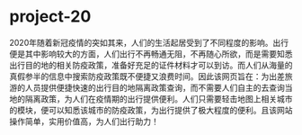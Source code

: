 # project-20
2020年随着新冠疫情的突如其来，人们的生活起居受到了不同程度的影响。出行便是其中影响较大的方面，人们出行不再畅通无阻，不再随心所欲，而是需要知悉出行目的地的相关防疫政策，准备好充足的证件材料才可以到访。而人们从海量的真假参半的信息中搜索防疫政策既不便捷又浪费时间。因此该网页旨在：为出差旅游的人员提供便捷快速的出行目的地隔离政策查询，而不需要人们自主的去查询当地的隔离政策，为人们在疫情期的出行提供便利。人们只需要轻击地图上相关城市的模块，便可以知悉该城市的防疫政策，为出行提供了极大程度的便利。且该网站操作简单，实用价值高，为人们出行助力！
